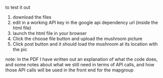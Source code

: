 to test it out

1. download the files
2. edit in a working API key in the google api dependency url (inside the html file)
3. launch the html file in your browser
4. Click the choose file button and upload the mushroom picture
5. Click post button and it should load the mushroom at its location with the pic

note: in the PDF I have written out an explanation of what the code does, 
and some notes about what we still need in terms of API calls, and how those API 
calls will be used in the front end for the mapgroup
